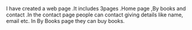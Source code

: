 I have created a web page .It includes 3pages .Home page ,By books and contact .In the contact page people can contact giving details like name, email etc. In By Books page they can buy books.